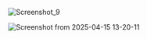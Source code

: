
![Screenshot_9](https://github.com/user-attachments/assets/79dfd2dd-4f46-403f-b6a4-5ac5d7af9382)



![Screenshot from 2025-04-15 13-20-11](https://github.com/user-attachments/assets/e2a0d270-7cd8-400d-b9e9-df58e7a683cd)
